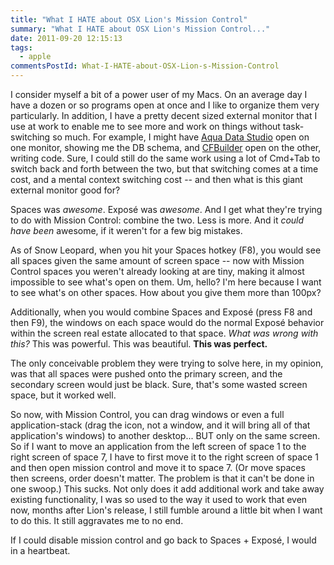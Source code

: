 ```yaml
---
title: "What I HATE about OSX Lion's Mission Control"
summary: "What I HATE about OSX Lion's Mission Control..."
date: 2011-09-20 12:15:13
tags:
  - apple
commentsPostId: What-I-HATE-about-OSX-Lion-s-Mission-Control
---
```


I consider myself a bit of a power user of my Macs. On an average day I have a dozen or so programs open at once and I like to organize them very particularly. In addition, I have a pretty decent sized external monitor that I use at work to enable me to see more and work on things without task-switching so much. For example, I might have [Aqua Data Studio](http://www.aquafold.com/aquadatastudio.html) open on one monitor, showing me the DB schema, and [CFBuilder](http://adobe.com/go/cfbuilder) open on the other, writing code. Sure, I could still do the same work using a lot of Cmd+Tab to switch back and forth between the two, but that switching comes at a time cost, and a mental context switching cost -- and then what is this giant external monitor good for?

Spaces was _awesome_. Exposé was _awesome_. And I get what they're trying to do with Mission Control: combine the two. Less is more. And it _could have been_ awesome, if it weren't for a few big mistakes.

As of Snow Leopard, when you hit your Spaces hotkey (F8), you would see all spaces given the same amount of screen space -- now with Mission Control spaces you weren't already looking at are tiny, making it almost impossible to see what's open on them. Um, hello? I'm here because I want to see what's on other spaces. How about you give them more than 100px?

Additionally, when you would combine Spaces and Exposé (press F8 and then F9), the windows on each space would do the normal Exposé behavior within the screen real estate allocated to that space. _What was wrong with this?_ This was powerful. This was beautiful. **This was perfect.**

The only conceivable problem they were trying to solve here, in my opinion, was that all spaces were pushed onto the primary screen, and the secondary screen would just be black. Sure, that's some wasted screen space, but it worked well.

So now, with Mission Control, you can drag windows or even a full application-stack (drag the icon, not a window, and it will bring all of that application's windows) to another desktop... BUT only on the same screen. So if I want to move an application from the left screen of space 1 to the right screen of space 7, I have to first move it to the right screen of space 1 and then open mission control and move it to space 7. (Or move spaces then screens, order doesn't matter. The problem is that it can't be done in one swoop.) This sucks. Not only does it add additional work and take away existing functionality, I was so used to the way it used to work that even now, months after Lion's release, I still fumble around a little bit when I want to do this. It still aggravates me to no end.

If I could disable mission control and go back to Spaces + Exposé, I would in a heartbeat.
